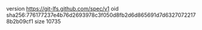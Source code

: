 version https://git-lfs.github.com/spec/v1
oid sha256:776177237e4b76d2693978c3f050d8fb2d6d865691d7d63270722178b2b09cf1
size 10735
